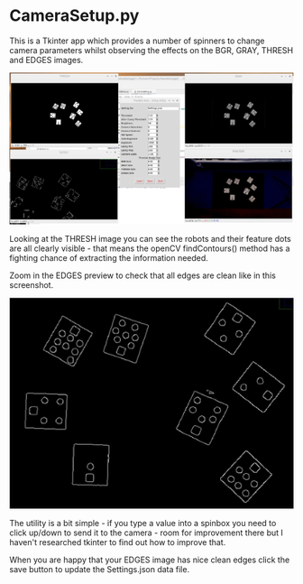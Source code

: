 # CameraSetup.py

This is a Tkinter app which provides a number of spinners to change camera parameters whilst observing the effects on the BGR, GRAY, THRESH and EDGES images.

![CameraSetup](https://github.com/ConnectedHumber/RobotArenaManager/blob/master/images/CameraSetup.jpg)


Looking at the THRESH image you can see the robots and their feature dots are all clearly visible - that means the openCV findContours() method has a fighting chance of extracting the information needed.

Zoom in the EDGES preview to check that all edges are clean like in this screenshot.

![Edges](https://github.com/ConnectedHumber/RobotArenaManager/blob/master/images/Edges.jpg)

The utility is a bit simple - if you type a value into a spinbox you need to click up/down to send it to the camera - room for improvement there but I haven't researched tkinter to find out how to improve that.

When you are happy that your EDGES image has nice clean edges click the save button to update the Settings.json data file. 

